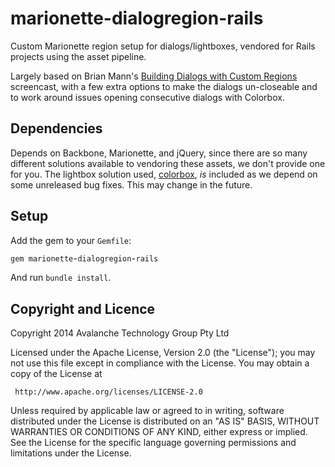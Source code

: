 marionette-dialogregion-rails
=============================

Custom Marionette region setup for dialogs/lightboxes, vendored for Rails projects using the asset pipeline. 

Largely based on Brian Mann's [Building Dialogs with Custom Regions](http://www.backbonerails.com/screencasts/building-dialogs-with-custom-regions) screencast, with a few extra options to make the dialogs un-closeable and to work around issues opening consecutive dialogs with Colorbox.

Dependencies
------------

Depends on Backbone, Marionette, and jQuery, since there are so many different solutions available to vendoring these assets, we don't provide one for you. The lightbox solution used, [colorbox](http://www.jacklmoore.com/colorbox/), _is_ included as we depend on some unreleased bug fixes. This may change in the future.

Setup
-----

Add the gem to your `Gemfile`:

```ruby
gem marionette-dialogregion-rails
```

And run `bundle install`.

Copyright and Licence
---------------------

 Copyright 2014 Avalanche Technology Group Pty Ltd

 Licensed under the Apache License, Version 2.0 (the "License");
 you may not use this file except in compliance with the License.
 You may obtain a copy of the License at

     http://www.apache.org/licenses/LICENSE-2.0

 Unless required by applicable law or agreed to in writing, software
 distributed under the License is distributed on an "AS IS" BASIS,
 WITHOUT WARRANTIES OR CONDITIONS OF ANY KIND, either express or implied.
 See the License for the specific language governing permissions and
 limitations under the License.
